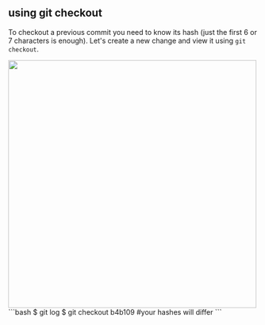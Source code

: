 ##  using git checkout

To checkout a previous commit you need to know its hash (just the first 6 or 7 characters is enough). Let's create a new change and view it using `git checkout`.

<img src="images/githash.png" width="500">
```bash
$ git log
$ git checkout b4b109 #your hashes will differ
```
